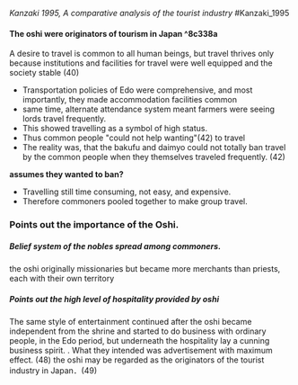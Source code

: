 *Kanzaki 1995, A comparative analysis of the tourist industry*
#Kanzaki_1995 
#### The oshi were originators of tourism in Japan ^8c338a

A desire to travel is common to all human beings, but travel thrives only because institutions and facilities for travel were well equipped and the society stable (40)

- Transportation policies of Edo were comprehensive, and most importantly, they made accommodation facilities common
- same time, alternate attendance system meant farmers were seeing lords travel frequently.
- This showed travelling as a symbol of high status. 
- Thus common people "could not help wanting"(42) to travel
- The reality was, that the bakufu and daimyo could not totally ban travel by the common people when they themselves traveled frequently. (42) 

**assumes they wanted to ban?**
- Travelling still time consuming, not easy, and expensive.
- Therefore commoners pooled together to make group travel.

### Points out the importance of the Oshi.
##### Belief system of the nobles spread among commoners.
the oshi originally missionaries but became more merchants than priests, each with their own territory

##### Points out the high level of hospitality provided by oshi 
The same style of entertainment continued after the oshi became independent from the shrine and started to do business with ordinary people, in the Edo period, but underneath the hospitality lay a cunning business spirit. . What they intended was advertisement with maximum effect. (48)
the oshi may be regarded as the originators of the tourist industry in Japan．(49)

